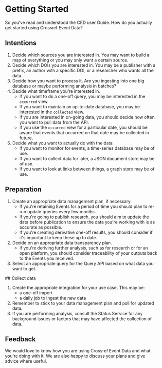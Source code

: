 # Getting Started

So you've read and understood the CED user Guide. How do you actually get started using Crossref Event Data?

## Intentions

1. Decide which sources you are interested in. You may want to build a map of everything or you may only want a certain source.
2. Decide which DOIs you are interested in. You may be a publisher with a prefix, an author with a specific DOI, or a researcher who wants all the data.
3. Decide how you want to process it. Are you ingesting into one big database or maybe performing analysis in batches?
4. Decide what timeframe you're interested in.
    - If you want to do a one-off query, you may be interested in the `occurred` view.
    - If you want to maintain an up-to-date database, you may be interested in the `collected` view.
    - If you are interested in on-going data, you should decide how often you want to pull data from the API.
    - If you use the `occurred` view for a particular date, you should be aware that events that occurred on that date may be collected in future.
3. Decide what you want to actually do with the data.
    - If you want to monitor for events, a time-series database may be of use.
    - If you want to collect data for later, a JSON document store may be of use.
    - If you want to look at links between things, a graph store may be of use.

## Preparation

1. Create an appropriate data management plan, if necessary
    - If you're retaining Events for a period of time you should plan to re-run update queries every few months.
    - If you're going to publish research, you should aim to update the data before publication to ensure the data you're working with is as accurate as possible.
    - If you're creating derivative one-off results, you should consider if it's important to keep these up to date.
2. Decide on an appropriate data transparency plan.
    - If you're deriving further analysis, such as for research or for an open platform, you should consider traceability of your outputs back to the Events you received.
3. Select an appropriate query for the Query API based on what data you want to get.

## Collect data

1. Create the appropriate integration for your use case. This may be:
    - a one-off import
    - a daily job to ingest the new data
1. Remember to stick to your data management plan and poll for updated data.
2. If you are performing analysis, consult the Status Service for any background issues or factors that may have affected the collection of data.

## Feedback

We would love to know how you are using Crossref Event Data and what you're doing with it. We are also happy to discuss your plans and give advice where useful.